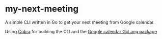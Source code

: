 # my-next-meeting
A simple CLI written in Go to get your next meeting from Google calendar.

Using [Cobra](https://github.com/spf13/cobra) for building the CLI and the [Google calendar GoLang package](https://godoc.org/google.golang.org/api/calendar/v3)
